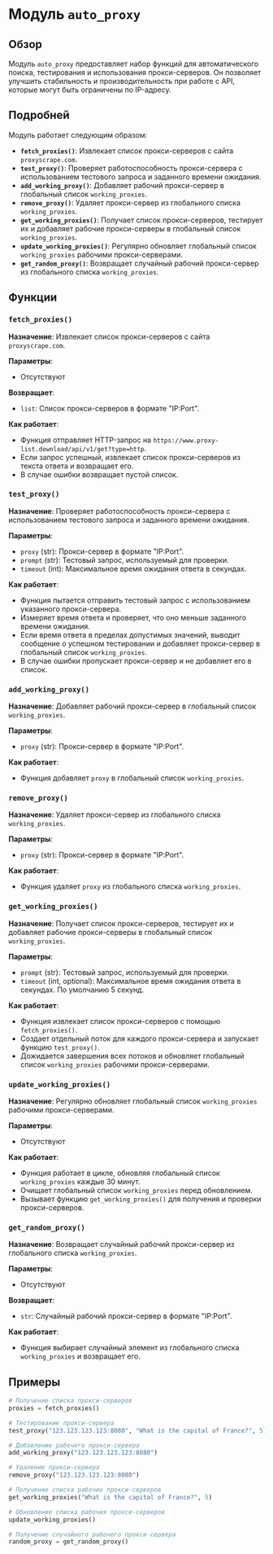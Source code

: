 # Модуль `auto_proxy`

## Обзор

Модуль `auto_proxy` предоставляет набор функций для автоматического поиска, тестирования и использования прокси-серверов. Он позволяет улучшить стабильность и производительность при работе с API, которые могут быть ограничены по IP-адресу.

## Подробней

Модуль работает следующим образом:

- **`fetch_proxies()`**: Извлекает список прокси-серверов с сайта `proxyscrape.com`.
- **`test_proxy()`**: Проверяет работоспособность прокси-сервера с использованием тестового запроса и заданного времени ожидания.
- **`add_working_proxy()`**: Добавляет рабочий прокси-сервер в глобальный список `working_proxies`.
- **`remove_proxy()`**: Удаляет прокси-сервер из глобального списка `working_proxies`.
- **`get_working_proxies()`**: Получает список прокси-серверов, тестирует их и добавляет рабочие прокси-серверы в глобальный список `working_proxies`.
- **`update_working_proxies()`**: Регулярно обновляет глобальный список `working_proxies` рабочими прокси-серверами.
- **`get_random_proxy()`**: Возвращает случайный рабочий прокси-сервер из глобального списка `working_proxies`.

## Функции

### `fetch_proxies()`

**Назначение**: Извлекает список прокси-серверов с сайта `proxyscrape.com`.

**Параметры**: 
- Отсутствуют

**Возвращает**:
- `list`: Список прокси-серверов в формате "IP:Port".

**Как работает**:
- Функция отправляет HTTP-запрос на `https://www.proxy-list.download/api/v1/get?type=http`.
- Если запрос успешный, извлекает список прокси-серверов из текста ответа и возвращает его.
- В случае ошибки возвращает пустой список.

### `test_proxy()`

**Назначение**: Проверяет работоспособность прокси-сервера с использованием тестового запроса и заданного времени ожидания.

**Параметры**:
- `proxy` (str): Прокси-сервер в формате "IP:Port".
- `prompt` (str): Тестовый запрос, используемый для проверки.
- `timeout` (int): Максимальное время ожидания ответа в секундах.

**Как работает**:
- Функция пытается отправить тестовый запрос с использованием указанного прокси-сервера.
- Измеряет время ответа и проверяет, что оно меньше заданного времени ожидания.
- Если время ответа в пределах допустимых значений, выводит сообщение о успешном тестировании и добавляет прокси-сервер в глобальный список `working_proxies`.
- В случае ошибки пропускает прокси-сервер и не добавляет его в список.

### `add_working_proxy()`

**Назначение**: Добавляет рабочий прокси-сервер в глобальный список `working_proxies`.

**Параметры**:
- `proxy` (str): Прокси-сервер в формате "IP:Port".

**Как работает**:
- Функция добавляет `proxy` в глобальный список `working_proxies`.

### `remove_proxy()`

**Назначение**: Удаляет прокси-сервер из глобального списка `working_proxies`.

**Параметры**:
- `proxy` (str): Прокси-сервер в формате "IP:Port".

**Как работает**:
- Функция удаляет `proxy` из глобального списка `working_proxies`.

### `get_working_proxies()`

**Назначение**: Получает список прокси-серверов, тестирует их и добавляет рабочие прокси-серверы в глобальный список `working_proxies`.

**Параметры**:
- `prompt` (str): Тестовый запрос, используемый для проверки.
- `timeout` (int, optional): Максимальное время ожидания ответа в секундах. По умолчанию 5 секунд.

**Как работает**:
- Функция извлекает список прокси-серверов с помощью `fetch_proxies()`.
- Создает отдельный поток для каждого прокси-сервера и запускает функцию `test_proxy()`.
- Дожидается завершения всех потоков и обновляет глобальный список `working_proxies` рабочими прокси-серверами.

### `update_working_proxies()`

**Назначение**: Регулярно обновляет глобальный список `working_proxies` рабочими прокси-серверами.

**Параметры**:
- Отсутствуют

**Как работает**:
- Функция работает в цикле, обновляя глобальный список `working_proxies` каждые 30 минут.
- Очищает глобальный список `working_proxies` перед обновлением.
- Вызывает функцию `get_working_proxies()` для получения и проверки прокси-серверов.

### `get_random_proxy()`

**Назначение**: Возвращает случайный рабочий прокси-сервер из глобального списка `working_proxies`.

**Параметры**:
- Отсутствуют

**Возвращает**:
- `str`: Случайный рабочий прокси-сервер в формате "IP:Port".

**Как работает**:
- Функция выбирает случайный элемент из глобального списка `working_proxies` и возвращает его.

## Примеры

```python
# Получение списка прокси-серверов
proxies = fetch_proxies()

# Тестирование прокси-сервера
test_proxy("123.123.123.123:8080", "What is the capital of France?", 5)

# Добавление рабочего прокси-сервера
add_working_proxy("123.123.123.123:8080")

# Удаление прокси-сервера
remove_proxy("123.123.123.123:8080")

# Получение списка рабочих прокси-серверов
get_working_proxies("What is the capital of France?", 5)

# Обновление списка рабочих прокси-серверов
update_working_proxies()

# Получение случайного рабочего прокси-сервера
random_proxy = get_random_proxy()
```